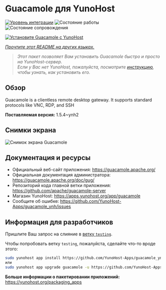 <!--
Важно: этот README был автоматически сгенерирован <https://github.com/YunoHost/apps/tree/master/tools/readme_generator>
Он НЕ ДОЛЖЕН редактироваться вручную.
-->

# Guacamole для YunoHost

[![Уровень интеграции](https://apps.yunohost.org/badge/integration/guacamole)](https://ci-apps.yunohost.org/ci/apps/guacamole/)
![Состояние работы](https://apps.yunohost.org/badge/state/guacamole)
![Состояние сопровождения](https://apps.yunohost.org/badge/maintained/guacamole)

[![Установите Guacamole с YunoHost](https://install-app.yunohost.org/install-with-yunohost.svg)](https://install-app.yunohost.org/?app=guacamole)

*[Прочтите этот README на других языках.](./ALL_README.md)*

> *Этот пакет позволяет Вам установить Guacamole быстро и просто на YunoHost-сервер.*  
> *Если у Вас нет YunoHost, пожалуйста, посмотрите [инструкцию](https://yunohost.org/install), чтобы узнать, как установить его.*

## Обзор

Guacamole is a clientless remote desktop gateway. It supports standard protocols like VNC, RDP, and SSH

**Поставляемая версия:** 1.5.4~ynh2

## Снимки экрана

![Снимок экрана Guacamole](./doc/screenshots/screenshot1.jpg)

## Документация и ресурсы

- Официальный веб-сайт приложения: <https://guacamole.apache.org/>
- Официальная документация администратора: <https://guacamole.apache.org/doc/gug/>
- Репозиторий кода главной ветки приложения: <https://github.com/apache/guacamole-server>
- Магазин YunoHost: <https://apps.yunohost.org/app/guacamole>
- Сообщите об ошибке: <https://github.com/YunoHost-Apps/guacamole_ynh/issues>

## Информация для разработчиков

Пришлите Ваш запрос на слияние в [ветку `testing`](https://github.com/YunoHost-Apps/guacamole_ynh/tree/testing).

Чтобы попробовать ветку `testing`, пожалуйста, сделайте что-то вроде этого:

```bash
sudo yunohost app install https://github.com/YunoHost-Apps/guacamole_ynh/tree/testing --debug
или
sudo yunohost app upgrade guacamole -u https://github.com/YunoHost-Apps/guacamole_ynh/tree/testing --debug
```

**Больше информации о пакетировании приложений:** <https://yunohost.org/packaging_apps>
